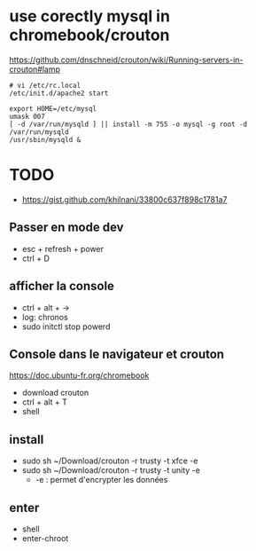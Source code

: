 

# use corectly mysql in chromebook/crouton
https://github.com/dnschneid/crouton/wiki/Running-servers-in-crouton#lamp
```
# vi /etc/rc.local
/etc/init.d/apache2 start

export HOME=/etc/mysql
umask 007
[ -d /var/run/mysqld ] || install -m 755 -o mysql -g root -d /var/run/mysqld
/usr/sbin/mysqld &
```

# TODO
 * https://gist.github.com/khilnani/33800c637f898c1781a7


## Passer en mode dev

* esc + refresh + power
* ctrl + D

## afficher la console

* ctrl + alt + ->
* log: chronos
* sudo initctl stop powerd

## Console dans le navigateur et crouton

https://doc.ubuntu-fr.org/chromebook

* download crouton
* ctrl + alt + T
* shell

## install

* sudo sh ~/Download/crouton -r trusty -t xfce -e
* sudo sh ~/Download/crouton -r trusty -t unity -e
	* -e : permet d'encrypter les données
	
## enter

* shell
* enter-chroot
